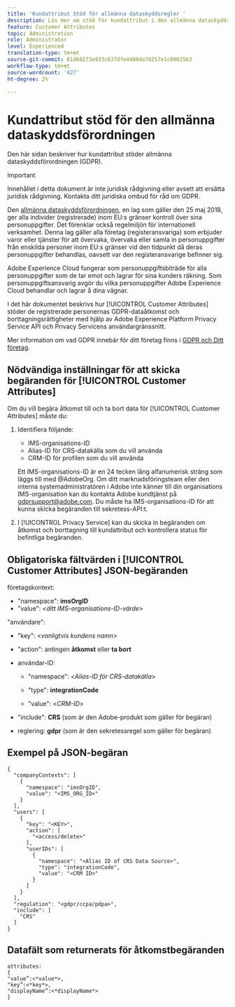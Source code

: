 ```yaml
---
title: 'Kundattribut Stöd för allmänna dataskyddsregler '
description: Läs mer om stöd för kundattribut i den allmänna dataskyddsförordningen
feature: Customer Attributes
topic: Administration
role: Administrator
level: Experienced
translation-type: tm+mt
source-git-commit: 61d60273e933c637dfe4400da78257e1c80015b3
workflow-type: tm+mt
source-wordcount: '427'
ht-degree: 2%

---
```



# Kundattribut stöd för den allmänna dataskyddsförordningen

Den här sidan beskriver hur kundattribut stöder allmänna dataskyddsförordningen (GDPR).

>[!IMPORTANT]
>
>Innehållet i detta dokument är inte juridisk rådgivning eller avsett att ersätta juridisk rådgivning. Kontakta ditt juridiska ombud för råd om GDPR.

Den [allmänna dataskyddsförordningen](https://www.adobe.com/privacy/general-data-protection-regulation/what-is-gdpr.html), en lag som gäller den 25 maj 2018, ger alla individer (registrerade) inom EU:s gränser kontroll över sina personuppgifter. Det förenklar också regelmiljön för internationell verksamhet. Denna lag gäller alla företag (registeransvariga) som erbjuder varor eller tjänster för att övervaka, övervaka eller samla in personuppgifter från enskilda personer inom EU:s gränser vid den tidpunkt då deras personuppgifter behandlas, oavsett var den registeransvarige befinner sig.

Adobe Experience Cloud fungerar som personuppgiftsbiträde för alla personuppgifter som de tar emot och lagrar för sina kunders räkning. Som personuppgiftsansvarig avgör du vilka personuppgifter Adobe Experience Cloud behandlar och lagrar å dina vägnar.

I det här dokumentet beskrivs hur [!UICONTROL Customer Attributes] stöder de registrerade personernas GDPR-dataåtkomst och borttagningsrättigheter med hjälp av Adobe Experience Platform Privacy Service API och Privacy Servicens användargränssnitt.

Mer information om vad GDPR innebär för ditt företag finns i [GDPR och Ditt företag](https://www.adobe.com/se/privacy/general-data-protection-regulation.html).

## Nödvändiga inställningar för att skicka begäranden för [!UICONTROL Customer Attributes]

Om du vill begära åtkomst till och ta bort data för [!UICONTROL Customer Attributes] måste du:

1. Identifiera följande:

   * IMS-organisations-ID
   * Alias-ID för CRS-datakälla som du vill använda
   * CRM-ID för profilen som du vill använda

   Ett IMS-organisations-ID är en 24 tecken lång alfanumerisk sträng som läggs till med @AdobeOrg. Om ditt marknadsföringsteam eller den interna systemadministratören i Adobe inte känner till din organisations IMS-organisation kan du kontakta Adobe kundtjänst på gdprsupport@adobe.com. Du måste ha IMS-organisations-ID för att kunna skicka begäranden till sekretess-API:t.

1. I [!UICONTROL Privacy Service] kan du skicka in begäranden om åtkomst och borttagning till kundattribut och kontrollera status för befintliga begäranden.

## Obligatoriska fältvärden i [!UICONTROL Customer Attributes] JSON-begäranden

företagskontext:

* &quot;namespace&quot;: **imsOrgID**
* &quot;value&quot;: &lt;*ditt IMS-organisations-ID-värde*>

&quot;användare&quot;:

* &quot;key&quot;: &lt;*vanligtvis kundens namn*>

* &quot;action&quot;: antingen **åtkomst** eller **ta bort**

* användar-ID:

   * &quot;namespace&quot;: &lt;*Alias-ID för CRS-datakälla*>

   * &quot;type&quot;: **integrationCode**

   * &quot;value&quot;: &lt;*CRM-ID*>

* &quot;include&quot;: **CRS** (som är den Adobe-produkt som gäller för begäran)

* reglering: **gdpr** (som är den sekretessregel som gäller för begäran)

## Exempel på JSON-begäran

```
{
  "companyContexts": [
    {
      "namespace": "imsOrgID",
      "value": "<IMS_ORG_ID>"
    }
  ],
  "users": [
    {
      "key": "<KEY>",
      "action": [
        "<access/delete>"
      ],
      "userIDs": [
        {
          "namespace": "<Alias ID of CRS Data Source>",
          "type": "integrationCode",
          "value": "<CRM ID>"
        }
      ]
    }
  ],
  "regulation": "<gdpr/ccpa/pdpa>",
  "include": [
    "CRS"
  ]
}
```

## Datafält som returnerats för åtkomstbegäranden

```
attributes:
{
"value”:<*value*>,
"key”:<*key*>,
"displayName”:<*displayName*>
}
```
